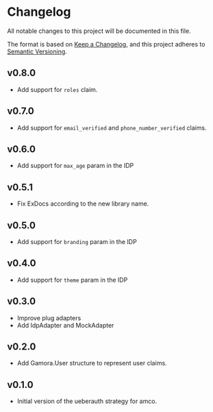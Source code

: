 # Changelog

All notable changes to this project will be documented in this file.

The format is based on [Keep a Changelog](https://keepachangelog.com/en/1.0.0/),
and this project adheres to [Semantic Versioning](https://semver.org/spec/v2.0.0.html).

## v0.8.0

* Add support for `roles` claim.

## v0.7.0

* Add support for `email_verified` and `phone_number_verified` claims.

## v0.6.0

* Add support for `max_age` param in the IDP

## v0.5.1

* Fix ExDocs according to the new library name.

## v0.5.0

* Add support for `branding` param in the IDP

## v0.4.0

* Add support for `theme` param in the IDP

## v0.3.0

* Improve plug adapters
* Add IdpAdapter and MockAdapter

## v0.2.0

* Add Gamora.User structure to represent user claims.

## v0.1.0

* Initial version of the ueberauth strategy for amco.
